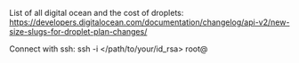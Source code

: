 
List of all digital ocean and the cost of droplets:
https://developers.digitalocean.com/documentation/changelog/api-v2/new-size-slugs-for-droplet-plan-changes/


Connect with ssh:
ssh -i </path/to/your/id_rsa> root@<droplet-public-ip>